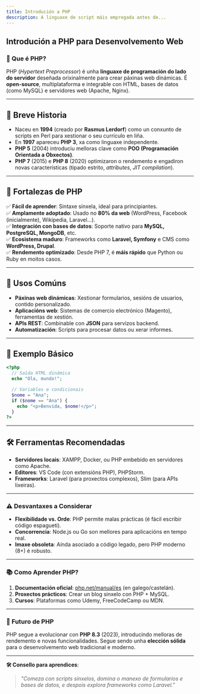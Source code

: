 ```yaml
---
title: Introdución a PHP
description: A linguaxe de script máis empregada antes de...
---
```


## **Introdución a PHP para Desenvolvemento Web**  

### **🔹 Que é PHP?**  
PHP (*Hypertext Preprocessor*) é unha **linguaxe de programación do lado do servidor** deseñada orixinalmente para crear páxinas web dinámicas. É **open-source**, multiplataforma e integrable con HTML, bases de datos (como MySQL) e servidores web (Apache, Nginx).  

---  
## **📜 Breve Historia**  
- Naceu en **1994** (creado por **Rasmus Lerdorf**) como un conxunto de scripts en Perl para xestionar o seu currículo en liña.  
- En **1997** apareceu **PHP 3**, xa como linguaxe independente.  
- **PHP 5** (2004) introduciu melloras clave como **POO (Programación Orientada a Obxectos)**.  
- **PHP 7** (2015) e **PHP 8** (2020) optimizaron o rendemento e engadiron novas características (tipado estrito, *attributes*, *JIT compilation*).  

---  
## **💪 Fortalezas de PHP**  
✅ **Fácil de aprender**: Sintaxe sinxela, ideal para principiantes.  
✅ **Amplamente adoptado**: Usado no **80% da web** (WordPress, Facebook (inicialmente), Wikipedia, Laravel...).  
✅ **Integración con bases de datos**: Soporte nativo para **MySQL, PostgreSQL, MongoDB**, etc.  
✅ **Ecosistema maduro**: Frameworks como **Laravel, Symfony** e CMS como **WordPress, Drupal**.  
✅ **Rendemento optimizado**: Desde PHP 7, é **máis rápido** que Python ou Ruby en moitos casos.  

---  
## **🚀 Usos Comúns**  
- **Páxinas web dinámicas**: Xestionar formularios, sesións de usuarios, contido personalizado.  
- **Aplicacións web**: Sistemas de comercio electrónico (Magento), ferramentas de xestión.  
- **APIs REST**: Combinable con **JSON** para servizos backend.  
- **Automatización**: Scripts para procesar datos ou xerar informes.  

---  
## **📌 Exemplo Básico**  
```php  
<?php  
  // Saída HTML dinámica  
  echo "Ola, mundo!";  

  // Variables e condicionais  
  $nome = "Ana";  
  if ($nome == "Ana") {  
    echo "<p>Benvida, $nome!</p>";  
  }  
?>  
```  

---  
## **🛠 Ferramentas Recomendadas**  
- **Servidores locais**: XAMPP, Docker, ou PHP embebido en servidores como Apache.  
- **Editores**: VS Code (con extensións PHP), PHPStorm.  
- **Frameworks**: Laravel (para proxectos complexos), Slim (para APIs lixeiras).  

---  
### **⚠️ Desvantaxes a Considerar**  
- **Flexibilidade vs. Orde**: PHP permite malas prácticas (é fácil escribir código espagueti).  
- **Concorrencia**: Node.js ou Go son mellores para aplicacións en tempo real.  
- **Imaxe obsoleta**: Aínda asociado a código legado, pero PHP moderno (8+) é robusto.  

---  
### **📚 Como Aprender PHP?**  
1. **Documentación oficial**: [php.net/manual/es](https://www.php.net/manual/es/) (en galego/castelán).  
2. **Proxectos prácticos**: Crear un blog sinxelo con PHP + MySQL.  
3. **Cursos**: Plataformas como Udemy, FreeCodeCamp ou MDN.  

---  
### **🔮 Futuro de PHP**  
PHP segue a evolucionar con **PHP 8.3** (2023), introducindo melloras de rendemento e novas funcionalidades. Segue sendo unha **elección sólida** para o desenvolvemento web tradicional e moderno.  

---  
**🛠️ Consello para aprendices**:  
> *"Comeza con scripts sinxelos, domina o manexo de formularios e bases de datos, e despois explora frameworks como Laravel."*  

